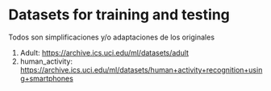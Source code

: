 # Datasets for training and testing
Todos son simplificaciones y/o adaptaciones de los originales

1. Adult: https://archive.ics.uci.edu/ml/datasets/adult
2. human_activity: https://archive.ics.uci.edu/ml/datasets/human+activity+recognition+using+smartphones
